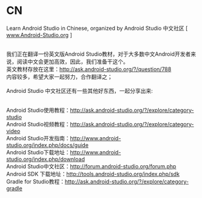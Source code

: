 # CN
Learn Android Studio in Chinese, organized by Android Studio 中文社区 [ www.Android-Studio.org ]

<br/>我们正在翻译一份英文版Android Studio教材，对于大多数中文Android开发者来说，阅读中文会更加高效，因此，我们准备干这个。
<br/>英文教材存放在这里：http://ask.android-studio.org/?/question/788
<br/>内容较多，希望大家一起努力，合作翻译之；
<br/><br/>
Android Studio 中文社区还有一些其他好东西，一起分享出来:

<br/>Android Studio使用教程：http://ask.android-studio.org/?/explore/category-studio
<br/>Android Studio视频教程：http://ask.android-studio.org/?/explore/category-video
<br/>Android Studio开发指南：http://www.android-studio.org/index.php/docs/guide
<br/>Android Studio下载地址：http://www.android-studio.org/index.php/download
<br/>Android Studio中文社区：http://forum.android-studio.org/forum.php
<br/>Android SDK 下载地址：http://tools.android-studio.org/index.php/sdk
<br/>Gradle for Studio教程：http://ask.android-studio.org/?/explore/category-gradle
